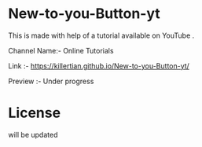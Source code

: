 # New-to-you-Button-yt

This is made with help of a tutorial available on YouTube .

Channel Name:- Online Tutorials

Link :- https://killertian.github.io/New-to-you-Button-yt/

Preview :- Under progress 

# License

will be updated 
